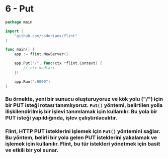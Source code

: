 # 6 - Put

```go
package main

import (  
    "github.com/coderianx/flint"  
)

func main() {
    app := flint.NewServer()

    app.Put("/", func(ctx *flint.Context) {
        // ctx kodları
    })

    app.Run(":8000")
}
```
### Bu örnekte, yeni bir sunucu oluşturuyoruz ve kök yolu ("/") için bir PUT isteği rotası tanımlıyoruz. `Put()` yöntemi, belirtilen yolla ilişkilendirilmiş bir işlevi tanımlamak için kullanılır. Bu yola bir PUT isteği yapıldığında, işlev çalıştırılacaktır.
### Flint, HTTP PUT isteklerini işlemek için `Put()` yöntemini sağlar. Bu yöntem, belirli bir yola gelen PUT isteklerini yakalamak ve işlemek için kullanılır. Flint, bu tür istekleri yönetmek için basit ve etkili bir yol sunar.

